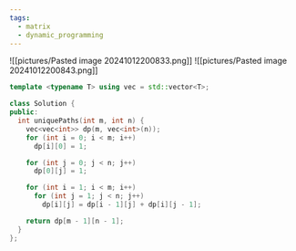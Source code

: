 ```yaml
---
tags:
  - matrix
  - dynamic_programming
---
```

![[pictures/Pasted image 20241012200833.png]]
![[pictures/Pasted image 20241012200843.png]]



```c++
template <typename T> using vec = std::vector<T>;

class Solution {
public:
  int uniquePaths(int m, int n) {
    vec<vec<int>> dp(m, vec<int>(n));
    for (int i = 0; i < m; i++)
      dp[i][0] = 1;

    for (int j = 0; j < n; j++)
      dp[0][j] = 1;

    for (int i = 1; i < m; i++)
      for (int j = 1; j < n; j++)
        dp[i][j] = dp[i - 1][j] + dp[i][j - 1];

    return dp[m - 1][n - 1];
  }
};
```
